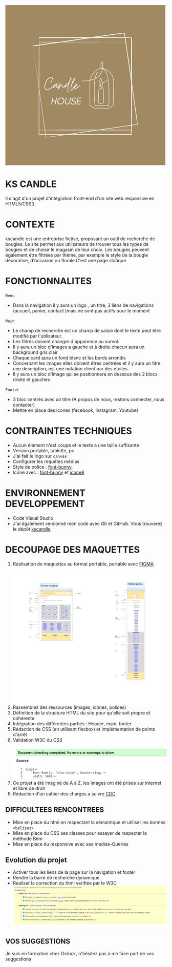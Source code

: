  ![image](images/Logo.png)

# KS CANDLE

Il s'agit d'un projet d'intégration front-end d'un site web responsive en HTML5/CSS3.

# CONTEXTE 

kscandle est une entreprise fictive, proposant un outil de recherche de bougies. Le site permet aux utilisateurs de trouver tous les types de bougies et de choisir le magasin de leur choix. Les bougies peuvent également être filtrées par thème, par exemple le style de la bougie décorative, d'occasion ou florale.C'est une page statique

# FONCTIONNALITES

`Menu`
- Dans la navigation il y aura un logo , un titre, 3 liens de navigations (accueil, panier, contact )mais ne sont pas actifs pour le moment

`Main`

- Le champ de recherche est un champ de saisie dont le texte peut être modifié par l'utilisateur.
- Les filtres doivent changer d'apparence au survol. 
- Il y aura un bloc d'images a gauche et à droite chacun aura un background gris clair
- Chaque card aura un fond blanc et les bords arrondis
- Concernant les images elles doivent êtres centrées et il y aura un titre, une description, est une notation client par des etoiles
- Il y aura un bloc d'image qui se positionnera en dessous des 2 blocs droite et gauches

`Footer`

- 3 bloc centrés avec un titre (A propos de nous, restons connecter, nous contacter)
- Mettre en place des icones (facebook, instagram, Youtube) 

# CONTRAINTES TECHNIQUES

- Aucun élément n'est coupé et le texte a une taille suffisante 
- Version portable, tablette, pc
- J'ai fait le logo sur `canvas`
- Configurer les requêtes médias
- Style de police : [font-bunny](https://fonts.bunny.net).
- Icône avec : [font-bunny](https://fontawesome.com/) et [icone8](https://icones8.fr/icons/set/contact)

# ENVIRONNEMENT DEVELOPPEMENT


- Code Visual Studio
- J'ai également versionné mon code avec Git et GitHub. Vous trouverez le dépôt [kscandle](https://github.com/karine-schobert/kscandle)

# DECOUPAGE DES MAQUETTES 

1. Réalisation de maquettes au format portable, portable avec [FIGMA](https://www.figma.com/fr/)
 ![VERSION DESKTOP et MOBILE](images/format.png) 
2. Rassemblez des ressources (images, icônes, polices)
3. Définition de la structure HTML du site pour qu'elle soit propre et cohérente
4. Intégration des différentes parties : Header, main, footer
5. Rédaction de CSS (en utilisant flexbox) et implémentation de points d'arrêt
6. Validation W3C du CSS ![W3C-Css](images/W3Ccss.png)
7. Ce projet a été imaginé de A à Z, les images ont été prises sur internet et
   libre de droit
8.  Rédaction d'un cahier des charges a suivre [CDC](../kscandle/kscandle_cdc.pdf)



## DIFFICULTEES RENCONTREES 

- Mise en place du html en respectant la sémantique et utiliser les bonnes `<balises>`
- Mise en place du CSS ses classes pour essayer de respecter la méthode Bem 
- Mise en place du responsive avec ses medias-Queries

## Evolution du projet 

- Activer tous les liens de la page sur la navigation et footer 
- Rendre la barre de recherche dynamique 
- Realiser la correction du html verifiée par le W3C  ![Error-W3c](images/ErrorHtmlW3c.png)

## VOS SUGGESTIONS

Je suis en formation chez Oclock, n'hésitez pas à me faire part de vos suggestions
